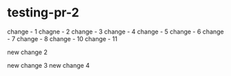 # testing-pr-2
change - 1
chagne - 2
change - 3
change - 4
change - 5
change - 6
change - 7
change - 8
change - 10
change - 11

new change 2

new change 3
new change 4